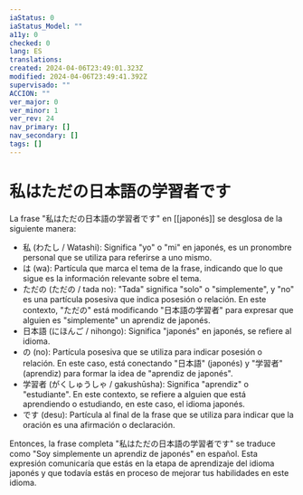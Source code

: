 ```yaml
---
iaStatus: 0
iaStatus_Model: ""
a11y: 0
checked: 0
lang: ES
translations: 
created: 2024-04-06T23:49:01.323Z
modified: 2024-04-06T23:49:41.392Z
supervisado: ""
ACCION: ""
ver_major: 0
ver_minor: 1
ver_rev: 24
nav_primary: []
nav_secondary: []
tags: []
---
```

# 私はただの日本語の学習者です

La frase "私はただの日本語の学習者です" en [[japonés]] se desglosa de la siguiente manera:

- 私 (わたし / Watashi): Significa "yo" o "mi" en japonés, es un pronombre personal que se utiliza para referirse a uno mismo.
- は (wa): Partícula que marca el tema de la frase, indicando que lo que sigue es la información relevante sobre el tema.
- ただの (ただの / tada no): "Tada" significa "solo" o "simplemente", y "no" es una partícula posesiva que indica posesión o relación. En este contexto, "ただの" está modificando "日本語の学習者" para expresar que alguien es "simplemente" un aprendiz de japonés.
- 日本語 (にほんご / nihongo): Significa "japonés" en japonés, se refiere al idioma.
- の (no): Partícula posesiva que se utiliza para indicar posesión o relación. En este caso, está conectando "日本語" (japonés) y "学習者" (aprendiz) para formar la idea de "aprendiz de japonés".
- 学習者 (がくしゅうしゃ / gakushūsha): Significa "aprendiz" o "estudiante". En este contexto, se refiere a alguien que está aprendiendo o estudiando, en este caso, el idioma japonés.
- です (desu): Partícula al final de la frase que se utiliza para indicar que la oración es una afirmación o declaración.

Entonces, la frase completa "私はただの日本語の学習者です" se traduce como "Soy simplemente un aprendiz de japonés" en español. Esta expresión comunicaría que estás en la etapa de aprendizaje del idioma japonés y que todavía estás en proceso de mejorar tus habilidades en este idioma.

